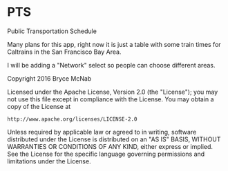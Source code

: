 # PTS
Public Transportation Schedule

Many plans for this app, right now it is just a table with some train times for Caltrains in the San Francisco Bay Area. 

I will be adding a "Network" select so people can choose different areas.

Copyright 2016 Bryce McNab

Licensed under the Apache License, Version 2.0 (the "License");
you may not use this file except in compliance with the License.
You may obtain a copy of the License at

    http://www.apache.org/licenses/LICENSE-2.0

Unless required by applicable law or agreed to in writing, software
distributed under the License is distributed on an "AS IS" BASIS,
WITHOUT WARRANTIES OR CONDITIONS OF ANY KIND, either express or implied.
See the License for the specific language governing permissions and
limitations under the License. 
